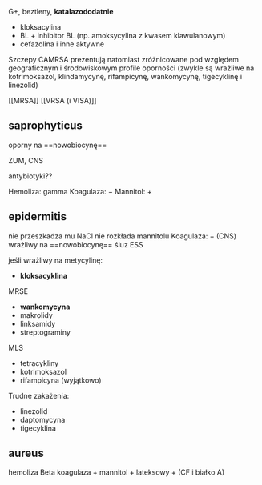 G+, beztleny, 
**katalazododatnie**

- kloksacylina
- BL + inhibitor BL (np. amoksycylina z kwasem klawulanowym)
- cefazolina i inne aktywne


Szczepy CA­MRSA prezentują natomiast zróżnicowane pod względem geograficznym i środowiskowym profile oporności (zwykle są wrażliwe na kotrimoksazol, klindamycynę, rifampicynę, wankomycynę, tigecyklinę i linezolid)

[[MRSA]]
[[VRSA (i VISA)]]

## saprophyticus
oporny na ==nowobiocynę==

ZUM, CNS

antybiotyki??

Hemoliza: gamma
Koagulaza: $-$
Mannitol: $+$

## epidermitis
nie przeszkadza mu NaCl
nie rozkłada mannitolu
Koagulaza: $-$ (CNS)
wrażliwy na ==nowobiocynę==
śluz ESS

jeśli wrażliwy na metycylinę:
- **kloksacyklina**

MRSE
- **wankomycyna**
- makrolidy
- linksamidy
- streptograminy

MLS
- tetracykliny
- kotrimoksazol
- rifampicyna (wyjątkowo)

Trudne zakażenia:
- linezolid
- daptomycyna
- tigecyklina

## aureus

hemoliza Beta
koagulaza +
mannitol +
lateksowy + (CF i białko A)

